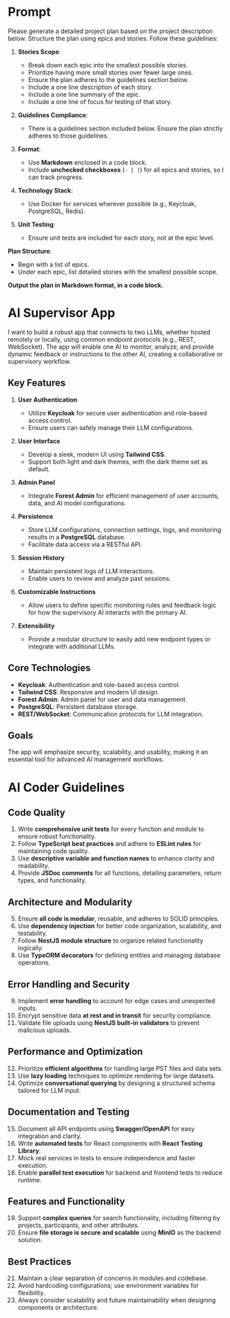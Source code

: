 # Prompt

Please generate a detailed project plan based on the project description below. Structure the plan using epics and stories. Follow these guidelines:

1. **Stories Scope**:  
   - Break down each epic into the smallest possible stories.  
   - Prioritize having more small stories over fewer large ones.
   - Ensure the plan adheres to the guidelines section below.
   - Include a one line description of each story.
   - Include a one line summary of the epic.
   - Include a one line of focus for testing of that story.

2. **Guidelines Compliance**:  
   - There is a guidelines section included below. Ensure the plan strictly adheres to those guidelines.  

3. **Format**:  
   - Use **Markdown** enclosed in a code block.  
   - Include **unchecked checkboxes** (`- [ ]`) for all epics and stories, so I can track progress.  

4. **Technology Stack**:  
   - Use Docker for services wherever possible (e.g., Keycloak, PostgreSQL, Redis).  

5. **Unit Testing**:  
   - Ensure unit tests are included for each story, not at the epic level.  

**Plan Structure**:  
- Begin with a list of epics.  
- Under each epic, list detailed stories with the smallest possible scope.  

**Output the plan in Markdown format, in a code block.**



# AI Supervisor App

I want to build a robust app that connects to two LLMs, whether hosted remotely or locally, using common endpoint protocols (e.g., REST, WebSocket). The app will enable one AI to monitor, analyze, and provide dynamic feedback or instructions to the other AI, creating a collaborative or supervisory workflow.

## Key Features

1. **User Authentication**  
   - Utilize **Keycloak** for secure user authentication and role-based access control.
   - Ensure users can safely manage their LLM configurations.

2. **User Interface**  
   - Develop a sleek, modern UI using **Tailwind CSS**.
   - Support both light and dark themes, with the dark theme set as default.

3. **Admin Panel**  
   - Integrate **Forest Admin** for efficient management of user accounts, data, and AI model configurations.

4. **Persistence**  
   - Store LLM configurations, connection settings, logs, and monitoring results in a **PostgreSQL** database.
   - Facilitate data access via a RESTful API.

5. **Session History**  
   - Maintain persistent logs of LLM interactions.
   - Enable users to review and analyze past sessions.

6. **Customizable Instructions**  
   - Allow users to define specific monitoring rules and feedback logic for how the supervisory AI interacts with the primary AI.

7. **Extensibility**  
   - Provide a modular structure to easily add new endpoint types or integrate with additional LLMs.

## Core Technologies
- **Keycloak**: Authentication and role-based access control.
- **Tailwind CSS**: Responsive and modern UI design.
- **Forest Admin**: Admin panel for user and data management.
- **PostgreSQL**: Persistent database storage.
- **REST/WebSocket**: Communication protocols for LLM integration.

## Goals
The app will emphasize security, scalability, and usability, making it an essential tool for advanced AI management workflows.




# AI Coder Guidelines

## Code Quality
1. Write **comprehensive unit tests** for every function and module to ensure robust functionality.
2. Follow **TypeScript best practices** and adhere to **ESLint rules** for maintaining code quality.
3. Use **descriptive variable and function names** to enhance clarity and readability.
4. Provide **JSDoc comments** for all functions, detailing parameters, return types, and functionality.

## Architecture and Modularity
5. Ensure **all code is modular**, reusable, and adheres to SOLID principles.
6. Use **dependency injection** for better code organization, scalability, and testability.
7. Follow **NestJS module structure** to organize related functionality logically.
8. Use **TypeORM decorators** for defining entities and managing database operations.

## Error Handling and Security
9. Implement **error handling** to account for edge cases and unexpected inputs.
10. Encrypt sensitive data **at rest and in transit** for security compliance.
11. Validate file uploads using **NestJS built-in validators** to prevent malicious uploads.

## Performance and Optimization
12. Prioritize **efficient algorithms** for handling large PST files and data sets.
13. Use **lazy loading** techniques to optimize rendering for large datasets.
14. Optimize **conversational querying** by designing a structured schema tailored for LLM input.

## Documentation and Testing
15. Document all API endpoints using **Swagger/OpenAPI** for easy integration and clarity.
16. Write **automated tests** for React components with **React Testing Library**.
17. Mock real services in tests to ensure independence and faster execution.
18. Enable **parallel test execution** for backend and frontend tests to reduce runtime.

## Features and Functionality
19. Support **complex queries** for search functionality, including filtering by projects, participants, and other attributes.
20. Ensure **file storage is secure and scalable** using **MinIO** as the backend solution.

## Best Practices
21. Maintain a clear separation of concerns in modules and codebase.
22. Avoid hardcoding configurations; use environment variables for flexibility.
23. Always consider scalability and future maintainability when designing components or architecture.

